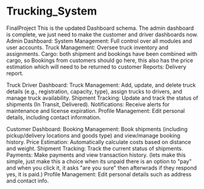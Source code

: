 # Trucking_System
FinalProject
This is the updated Dashboard schema. The admin dashboard is complete, we just need to make the customer and driver dashboards now.
Admin Dashboard:
System Management: Full control over all modules and user accounts.
Truck Management: Oversee truck inventory and assignments.
Cargo: both shipment and bookings have been combined with cargo, so Bookings from customers should go here, this also has the price estimation which will need to be returned to customer
Reports: Delivery report.

Truck Driver Dashboard:
Truck Management: Add, update, and delete truck details (e.g., registration, capacity, type), assign trucks to drivers, and manage truck availability.
Shipment Tracking: Update and track the status of shipments (In Transit, Delivered).
Notifications: Receive alerts for maintenance and license expiration.
Profile Management: Edit personal details, including contact information.

Customer Dashboard:
Booking Management: Book shipments (including pickup/delivery locations and goods type) and view/manage booking history.
Price Estimation: Automatically calculate costs based on distance and weight.
Shipment Tracking: Track the current status of shipments.
Payments: Make payments and view transaction history. (lets make this simple, just make this a choice when its unpaid there is an option to "pay" and when you click it, it asks "are you sure" then afterwrads if they respond yes, it is paid.)
Profile Management: Edit personal details such as address and contact info.
